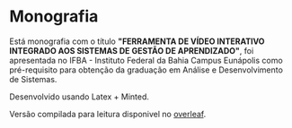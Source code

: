 # Monografia

Está monografia com o título **"FERRAMENTA DE VÍDEO INTERATIVO INTEGRADO AOS SISTEMAS DE GESTÃO DE APRENDIZADO"**, foi apresentada no IFBA - Instituto Federal da Bahia Campus Eunápolis como pré-requisito para obtenção da graduação em Análise e Desenvolvimento de Sistemas.

Desenvolvido usando Latex + Minted.

Versão compilada para leitura disponivel no [overleaf](https://www.overleaf.com/read/zcjztpwwppts).
